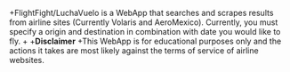 +FlightFight/LuchaVuelo is a WebApp that searches and scrapes results from airline sites (Currently Volaris and AeroMexico).  Currently, you must specify a origin and destination in combination with date you would like to fly.
 +
 +**Disclaimer**
 +This WebApp is for educational purposes only and the actions it takes are most likely against the terms of service of airline websites.
